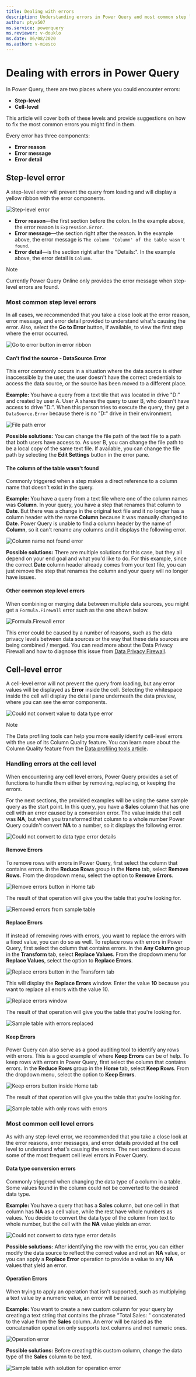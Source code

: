 ```yaml
---
title: Dealing with errors 
description: Understanding errors in Power Query and most common step level and cell level errors.
author: ptyx507
ms.service: powerquery
ms.reviewer: v-douklo
ms.date: 06/08/2020
ms.author: v-miesco
---
```


# Dealing with errors in Power Query

In Power Query, there are two places where you could encounter errors:

* **Step-level**
* **Cell-level**

This article will cover both of these levels and provide suggestions on how to fix the most common errors you might find in them.

Every error has three components:

* **Error reason** 
* **Error message**
* **Error detail** 

## Step-level error

A step-level error will prevent the query from loading and will display a yellow ribbon with the error components.

![Step-level error](images/me-working-with-errors-column-name.png)

* **Error reason**&mdash;the first section before the colon. In the example above, the error reason is `Expression.Error`.
* **Error message**&mdash;the section right after the reason. In the example above, the error message is `The column 'Column' of the table wasn't found`.
* **Error detail**&mdash;is the section right after the "Details:". In the example above, the error detail is `Column`.

> [!Note] 
> Currently Power Query Online only provides the error message when step-level errors are found.

### Most common step level errors

In all cases, we recommended that you take a close look at the error reason, error message, and error detail provided to understand what's causing the error. Also, select the **Go to Error** button, if available, to view the first step where the error occurred. 

![Go to error button in error ribbon](images/me-working-with-errors-go-to-error.png)

#### Can’t find the source - DataSource.Error  

This error commonly occurs in a situation where the data source is either inaccessible by the user, the user doesn't have the correct credentials to access the data source, or the source has been moved to a different place.

**Example:** You have a query from a text tile that was located in drive "D:" and created by user A. User A shares the query to user B, who doesn't have access to drive "D:". When this person tries to execute the query, they get a `DataSource.Error` because there is no "D:" drive in their environment.

![File path error](images/me-working-with-errors-file-path.png)

**Possible solutions:** You can change the file path of the text file to a path that both users have access to. As user B, you can change the file path to be a local copy of the same text file. If available, you can change the file path by selecting the **Edit Settings** button in the error pane.

#### The column of the table wasn't found

Commonly triggered when a step makes a direct reference to a column name that doesn't exist in the query. 

**Example:** You have a query from a text file where one of the column names was **Column**. In your query, you have a step that renames that column to **Date**. But there was a change in the original text file and it no longer has a column header with the name **Column** because it was manually changed to **Date**. Power Query is unable to find a column header by the name of **Column**, so it can't rename any columns and it displays the following error.

![Column name not found error](images/me-working-with-errors-column-name.png)

**Possible solutions:** There are multiple solutions for this case, but they all depend on your end goal and what you'd like to do. For this example, since the correct **Date** column header already comes from your text file, you can just remove the step that renames the column and your query will no longer have issues.

#### Other common step level errors

When combining or merging data between multiple data sources, you might get a `Formula.Firewall` error such as the one shown below.

![Formula.Firewall error](images/me-working-with-errors-formula-firewall.png)

This error could be caused by a number of reasons, such as the data privacy levels between data sources or the way that these data sources are being combined / merged. You can read more about the Data Privacy Firewall and how to diagnose this issue from [Data Privacy Firewall](dataprivacyfirewall.md).

## Cell-level error

A cell-level error will not prevent the query from loading, but any error values will be displayed as **Error** inside the cell. Selecting the whitespace inside the cell will display the detail pane underneath the data preview, where you can see the error components.

![Could not convert value to data type error](images/me-working-with-errors-could-not-convert.png)

>[!Note]
> The Data profiling tools can help you more easily identify cell-level errors with the use of its Column Quality feature. You can learn more about the Column Quality feature from the [Data profiling tools article](data-profiling-tools.md#column-quality).

### Handling errors at the cell level

When encountering any cell level errors, Power Query provides a set of functions to handle them either by removing, replacing, or keeping the errors.

For the next sections, the provided examples will be using the same sample query as the start point. In this query, you have a **Sales** column that has one cell with an error caused by a conversion error. The value inside that cell was **NA**, but when you transformed that column to a whole number Power Query couldn't convert **NA** to a number, so it displays the following error.

![Could not convert to data type error details](images/me-working-with-errors-could-not-convert-details.png)

#### Remove Errors

To remove rows with errors in Power Query, first select the column that contains errors. In the **Reduce Rows** group in the **Home** tab, select **Remove Rows**. From the dropdown menu, select the option to **Remove Errors**.

![Remove errors button in Home tab](images/me-working-with-errors-remove-errors.png)

The result of that operation will give you the table that you're looking for.

![Removed errors from sample table](images/me-working-with-errors-removed-rows-with-errors.png)

#### Replace Errors

If instead of removing rows with errors, you want to replace the errors with a fixed value, you can do so as well. To replace rows with errors in Power Query, first select the column that contains errors. In the **Any Column** group in the **Transform** tab, select **Replace Values**. From the dropdown menu for **Replace Values**, select the option to **Replace Errors**.

![Replace errors button in the Transform tab](images/me-working-with-errors-replace-errors.png)

This will display the **Replace Errors** window. Enter the value **10** because you want to replace all errors with the value 10.

![Replace errors window](images/me-working-with-errors-replace-errors-window.png)

The result of that operation will give you the table that you're looking for.

![Sample table with errors replaced](images/me-working-with-errors-replaced-errors.png)

#### Keep Errors

Power Query can also serve as a good auditing tool to identify any rows with errors. This is a good example of where **Keep Errors** can be of help. To keep rows with errors in Power Query, first select the column that contains errors. In the **Reduce Rows** group in the **Home** tab, select **Keep Rows**. From the dropdown menu, select the option to **Keep Errors**.

![Keep errors button inside Home tab](images/me-working-with-errors-keep-errors.png)

The result of that operation will give you the table that you're looking for.

![Sample table with only rows with errors](images/me-working-with-errors-keep-errors-final.png)

### Most common cell level errors

As with any step-level error, we recommended that you take a close look at the error reasons, error messages, and error details provided at the cell level to understand what's causing the errors. The next sections discuss some of the most frequent cell level errors in Power Query.

#### Data type conversion errors

Commonly triggered when changing the data type of a column in a table. Some values found in the column could not be converted to the desired data type.

**Example:** You have a query that has a **Sales** column, but one cell in that column has **NA** as a cell value, while the rest have whole numbers as values. You decide to convert the data type of the column from text to whole number, but the cell with the **NA** value yields an error.

![Could not convert to data type error details](images/me-working-with-errors-could-not-convert-details.png)

**Possible solutions:** After identifying the row with the error, you can either modify the data source to reflect the correct value and not an **NA** value, or you can apply a **Replace Error** operation to provide a value to any **NA** values that yield an error.

#### Operation Errors

When trying to apply an operation that isn't supported, such as multiplying a text value by a numeric value, an error will be raised.

**Example:** You want to create a new custom column for your query by creating a text string that contains the phrase "Total Sales: " concatenated to the value from the **Sales** column. An error will be raised as the concatenation operation only supports text columns and not numeric ones. 

![Operation error](images/me-working-with-errors-operation-errors.png)

**Possible solutions:** Before creating this custom column, change the data type of the **Sales** column to be text.

![Sample table with solution for operation error](images/me-working-with-errors-operation-errors-final-table.png)
